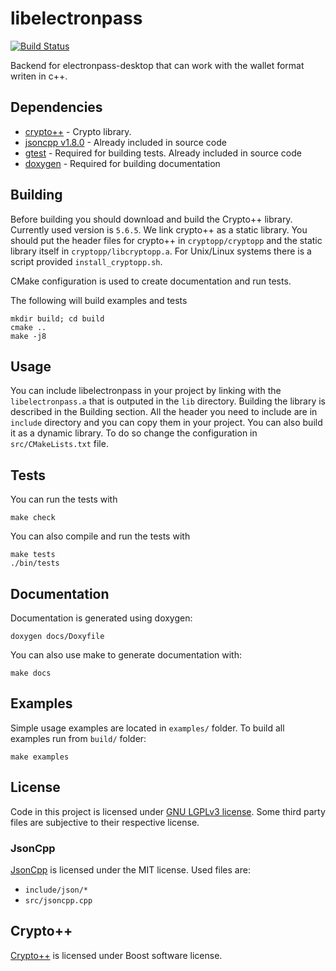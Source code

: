 # libelectronpass
[![Build Status](https://travis-ci.org/electronpass/libelectronpass-cpp.svg?branch=develop)](https://travis-ci.org/electronpass/libelectronpass)

Backend for electronpass-desktop that can work with the wallet format writen in c++.

## Dependencies

- [crypto++](https://www.cryptopp.com/) - Crypto library.
- [jsoncpp v1.8.0](https://github.com/open-source-parsers/jsoncpp) - Already included in source code
- [gtest](https://github.com/google/googletest) - Required for building tests. Already included in source code
- [doxygen](http://www.stack.nl/~dimitri/doxygen/) - Required for building documentation

## Building
Before building you should download and build the Crypto++ library. Currently used version is ```5.6.5```. We link crypto++ as a static library. You should put the header files for crypto++ in ```cryptopp/cryptopp``` and the static library itself in ```cryptopp/libcryptopp.a```. For Unix/Linux systems there is a script provided ```install_cryptopp.sh```.

CMake configuration is used to create documentation and run tests.

The following will build examples and tests

    mkdir build; cd build
    cmake ..
    make -j8

## Usage
You can include libelectronpass in your project by linking with the ```libelectronpass.a``` that is outputed in the ```lib``` directory. Building the library is described in the Building section.  All the header you need to include are in ```include``` directory and you can copy them in your project. You can also build it as a dynamic library. To do so change the configuration in ```src/CMakeLists.txt``` file.

## Tests
You can run the tests with

```make check```

You can also compile and run the tests with

```
make tests
./bin/tests
```

## Documentation
Documentation is generated using doxygen:

    doxygen docs/Doxyfile


You can also use make to generate documentation with:

    make docs

## Examples
Simple usage examples are located in ```examples/``` folder. To build all examples run from ```build/``` folder:

    make examples

## License
Code in this project is licensed under [GNU LGPLv3 license](https://github.com/electronpass/libelectronpass/blob/release/LICENSE.LESSER). Some third party files are subjective to their respective license.

### JsonCpp
[JsonCpp](https://github.com/open-source-parsers/jsoncpp) is licensed under the MIT license. Used files are:

- ```include/json/*```
- ```src/jsoncpp.cpp```

## Crypto++
[Crypto++](https://github.com/weidai11/cryptopp/) is licensed under Boost software license.
